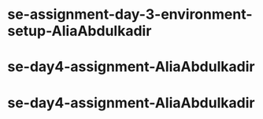 # se-assignment-day-3-environment-setup-AliaAbdulkadir
# se-day4-assignment-AliaAbdulkadir
# se-day4-assignment-AliaAbdulkadir
